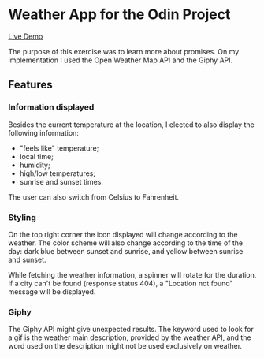 # Weather App for the Odin Project

[Live Demo](https://paposeco.github.io/weatherapp/)

The purpose of this exercise was to learn more about promises. On my implementation I used the Open Weather Map API and the Giphy API.

## Features

### Information displayed

Besides the current temperature at the location, I elected to also display the following information:

- "feels like" temperature;
- local time;
- humidity;
- high/low temperatures;
- sunrise and sunset times.

The user can also switch from Celsius to Fahrenheit.

### Styling

On the top right corner the icon displayed will change according to the weather. The color scheme will also change according to the time of the day: dark blue between sunset and sunrise, and yellow between sunrise and sunset.

While fetching the weather information, a spinner will rotate for the duration. If a city can't be found (response status 404), a "Location not found" message will be displayed.

### Giphy

The Giphy API might give unexpected results. The keyword used to look for a gif is the weather main description, provided by the weather API, and the word used on the description might not be used exclusively on weather.
